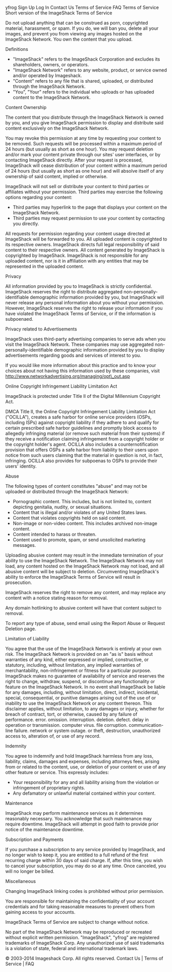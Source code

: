yfrog Sign Up Log In Contact Us Terms of Service FAQ Terms of Service Short version of the ImageShack Terms of Service

Do not upload anything that can be construed as porn, copyrighted material, harassment, or spam. If you do, we will ban you, delete all your images, and prevent you from viewing any images hosted on the ImageShack Network. You own the content that you upload.  
  

Definitions

*   "ImageShack" refers to the ImageShack Corporation and excludes its shareholders, owners, or operators.
*   "ImageShack Network" refers to any website, product, or service owned and/or operated by Imageshack.
*   "Content" refers to any file that is shared, uploaded, or distributed through the ImageShack Network.
*   "You", "Your" refers to the individual who uploads or has uploaded content to the ImageShack Network.

Content Ownership

The content that you distribute through the ImageShack Network is owned by you, and you give ImageShack permission to display and distribute said content exclusively on the ImageShack Network.  
  
You may revoke this permission at any time by requesting your content to be removed. Such requests will be processed within a maximum period of 24 hours (but usually as short as one hour). You may request deletion and/or mark your content private through our sites' user interfaces, or by contacting ImageShack directly. After your request is processed, ImageShack will cease distribution of your content within a maximum period of 24 hours (but usually as short as one hour) and will absolve itself of any ownership of said content, implied or otherwise.  
  
ImageShack will not sell or distribute your content to third parties or affiliates without your permission. Third parties may exercise the following options regarding your content:  
  

*   Third parties may hyperlink to the page that displays your content on the ImageShack Network.
*   Third parties may request permission to use your content by contacting you directly.

All requests for permission regarding your content usage directed at ImageShack will be forwarded to you. All uploaded content is copyrighted to its respective owners. ImageShack directs full legal responsibility of said content to their respective owners. All content generated by ImageShack is copyrighted by ImageShack. ImageShack is not responsible for any uploaded content, nor is it in affiliation with any entities that may be represented in the uploaded content.  
  

Privacy

All information provided by you to ImageShack is strictly confidential. ImageShack reserves the right to distribute aggregated non-personally-identifiable demographic information provided by you, but ImageShack will never release any personal information about you without your permission. However, ImageShack reserves the right to release your information if you have violated the ImageShack Terms of Service, or if the information is subpoenaed.  
  

Privacy related to Advertisements

ImageShack uses third-party advertising companies to serve ads when you visit the ImageShack Network. These companies may use aggregated non-personally-identifiable demographic information provided by you to display advertisements regarding goods and services of interest to you.  
  
If you would like more information about this practice and to know your choices about not having this information used by these companies, visit http://www.networkadvertising.org/managing/opt\_out.asp  
  

Online Copyright Infringement Liability Limitation Act

ImageShack is protected under Title II of the Digital Millennium Copyright Act.  
  
DMCA Title II, the Online Copyright Infringement Liability Limitation Act ("OCILLA"), creates a safe harbor for online service providers (OSPs, including ISPs) against copyright liability if they adhere to and qualify for certain prescribed safe harbor guidelines and promptly block access to allegedly infringing material (or remove such material from their systems) if they receive a notification claiming infringement from a copyright holder or the copyright holder's agent. OCILLA also includes a counternotification provision that offers OSPs a safe harbor from liability to their users upon notice from such users claiming that the material in question is not, in fact, infringing. OCILLA also provides for subpoenas to OSPs to provide their users' identity.  
  

Abuse

The following types of content constitutes "abuse" and may not be uploaded or distributed through the ImageShack Network:

*   Pornographic content. This includes, but is not limited to, content depicting genitalia, nudity, or sexual situations.
*   Content that is illegal and/or violates of any United States laws.
*   Content that violates copyrights held on said content.
*   Non-image or non-video content. This includes archived non-image content.
*   Content intended to harass or threaten.
*   Content used to promote, spam, or send unsolicited marketing messages.

Uploading abusive content may result in the immediate termination of your ability to use the ImageShack Network. The ImageShack Network may not load, any content hosted on the ImageShack Network may not load, and all abusive content will be subject to deletion. Circumventing ImageShack's ability to enforce the ImageShack Terms of Service will result in prosecution.  
  
ImageShack reserves the right to remove any content, and may replace any content with a notice stating reason for removal.  
  
Any domain hotlinking to abusive content will have that content subject to removal.  
  
To report any type of abuse, send email using the Report Abuse or Request Deletion page.

Limitation of Liability

You agree that the use of the ImageShack Network is entirely at your own risk. The ImageShack Network is provided on an "as is" basis without warranties of any kind, either expressed or implied, constructive, or statutory, including, without limitation, any implied warranties of merchantability, non-infringement or fitness for a particular purpose. ImageShack makes no guarantee of availability of service and reserves the right to change, withdraw, suspend, or discontinue any functionality or feature on the ImageShack Network. In no event shall ImageShack be liable for any damages, including, without limitation, direct, indirect, incidental, special, consequential, or punitive damages arising out of the use of or inability to use the ImageShack Network or any content thereon. This disclaimer applies, without limitation, to any damages or injury, whether for breach of contract, tort, or otherwise, caused by any failure of performance. error. omission. interruption. deletion. defect. delay in operation or transmission. computer virus. file corruption. communication-line failure. network or system outage. or theft, destruction, unauthorized access to, alteration of, or use of any record.  
  

Indemnity

You agree to indemnify and hold ImageShack harmless from any loss, liability, claims, damages and expenses, including attorneys fees, arising from or related to the content, use, or deletion of your content or use of any other feature or service. This expressly includes:  
  

*   Your responsibility for any and all liability arising from the violation or infringement of proprietary rights.
*   Any defamatory or unlawful material contained within your content.

Maintenance

ImageShack may perform maintenance services as it determines reasonably necessary. You acknowledge that such maintenance may require downtime. ImageShack will attempt in good faith to provide prior notice of the maintenance downtime.  
  

Subscription and Payments

If you purchase a subscription to any service provided by ImageShack, and no longer wish to keep it, you are entitled to a full refund of the first recurring charge within 30 days of said charge. If, after this time, you wish to cancel your subscription, you may do so at any time. Once canceled, you will no longer be billed.  
  

Miscellaneous

Changing ImageShack linking codes is prohibited without prior permission.  
  
You are responsible for maintaining the confidentiality of your account credentials and for taking reasonable measures to prevent others from gaining access to your accounts.  
  
ImageShack Terms of Service are subject to change without notice.  
  
No part of the ImageShack Network may be reproduced or recreated without explicit written permission. "ImageShack", "yfrog" are registered trademarks of ImageShack Corp. Any unauthorized use of said trademarks is a violation of state, federal and international trademark laws.

© 2003-2014 Imageshack Corp. All rights reserved. Contact Us | Terms of Service | FAQ